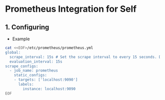 # Prometheus Integration for Self

## 1. Configuring

- Example

```bash
cat <<EOF>/etc/prometheus/prometheus.yml
global:
  scrape_interval: 15s # Set the scrape interval to every 15 seconds. Default is every 1 minute.
  evaluation_interval: 15s
scrape_configs:
  - job_name: prometheus
    static_configs:
    - targets: ['localhost:9090']
      labels:
        instance: localhost:9090
EOF
```
